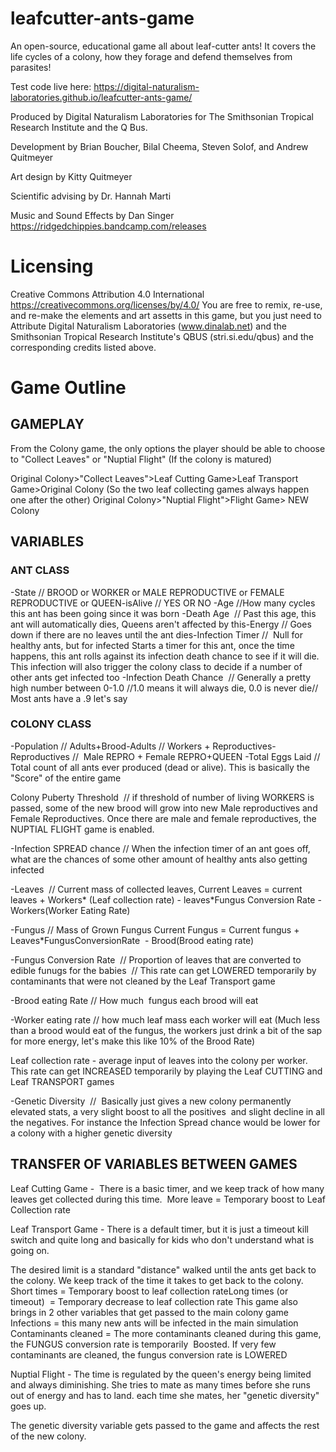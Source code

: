 # leafcutter-ants-game
An open-source, educational game all about leaf-cutter ants! It covers the life cycles of a colony, how they forage and defend themselves from parasites!

Test code live here: https://digital-naturalism-laboratories.github.io/leafcutter-ants-game/

Produced by Digital Naturalism Laboratories for The Smithsonian Tropical Research Institute and the Q Bus.

Development by Brian Boucher, Bilal Cheema, Steven Solof, and Andrew Quitmeyer

Art design by Kitty Quitmeyer

Scientific advising by Dr. Hannah Marti

Music and Sound Effects by Dan Singer https://ridgedchippies.bandcamp.com/releases

# Licensing 
Creative Commons Attribution 4.0 International https://creativecommons.org/licenses/by/4.0/
You are free to remix, re-use, and re-make the elements and art assetts in this game, but you just need to Attribute Digital Naturalism Laboratories (www.dinalab.net) and the Smithsonian Tropical Research Institute's QBUS (stri.si.edu/qbus) and the corresponding credits listed above.

# Game Outline

## GAMEPLAY
From the Colony game, the only options the player should be able to choose to "Collect Leaves" or "Nuptial Flight" (If the colony is matured)

Original Colony>"Collect Leaves">Leaf Cutting Game>Leaf Transport Game>Original Colony
(So the two leaf collecting games always happen one after the other)
Original Colony>"Nuptial Flight">Flight Game> NEW Colony

## VARIABLES
### ANT CLASS
-State // BROOD or WORKER or MALE REPRODUCTIVE or FEMALE REPRODUCTIVE or QUEEN-isAlive // YES OR NO
-Age //How many cycles this ant has been going since it was born
-Death Age  // Past this age, this ant will automatically dies, Queens aren't affected by this-Energy // Goes down if there are no leaves until the ant dies-Infection Timer //  Null for healthy ants, but for infected Starts a timer for this ant, once the time happens, this ant rolls against its infection death chance to see if it will die. This infection will also trigger the colony class to decide if a number of other ants get infected too
-Infection Death Chance  // Generally a pretty high number between 0-1.0 //1.0 means it will always die, 0.0 is never die// Most ants have a .9 let's say


### COLONY CLASS
-Population // Adults+Brood-Adults // Workers + Reproductives-Reproductives //  Male REPRO + Female REPRO+QUEEN 
-Total Eggs Laid // Total count of all ants ever produced (dead or alive). This is basically the "Score" of the entire game

Colony Puberty Threshold  // if threshold of number of living WORKERS is passed, some of the new brood will grow into new Male reproductives and Female Reproductives. Once there are male and female reproductives, the NUPTIAL FLIGHT game is enabled.

-Infection SPREAD chance // When the infection timer of an ant goes off, what are the chances of some other amount of healthy ants also getting infected

-Leaves  // Current mass of collected leaves,
Current Leaves = current leaves + Workers* (Leaf collection rate) - leaves*Fungus Conversion Rate - Workers(Worker Eating Rate)

-Fungus // Mass of Grown Fungus
Current Fungus = Current fungus + Leaves*FungusConversionRate  - Brood(Brood eating rate)

-Fungus Conversion Rate  // Proportion of leaves that are converted to edible funugs for the babies  // This rate can get LOWERED temporarily by contaminants that were not cleaned by the Leaf Transport game

-Brood eating Rate // How much  fungus each brood will eat

-Worker eating rate // how much leaf mass each worker will eat (Much less than a brood would eat of the fungus, the workers just drink a bit of the sap for more energy, let's make this like 10% of the Brood Rate)

Leaf collection rate - average input of leaves into the colony per worker. This rate can get INCREASED temporarily by playing the Leaf CUTTING and Leaf TRANSPORT games



-Genetic Diversity  //  Basically just gives a new colony permanently elevated stats, a very slight boost to all the positives  and slight decline in all the negatives. For instance the Infection Spread chance would be lower for a colony with a higher genetic diversity


## TRANSFER OF VARIABLES BETWEEN GAMES
Leaf Cutting Game -  There is a basic timer, and we keep track of how many leaves get collected during this time.  More leave = Temporary boost to Leaf Collection rate

Leaf Transport Game - There is a default timer, but it is just a timeout kill switch and quite long and basically for kids who don't understand what is going on. 

The desired limit is a standard "distance" walked until the ants get back to the colony. We keep track of the time it takes to get back to the colony.
Short times = Temporary boost to leaf collection rateLong times (or timeout)  = Temporary decrease to leaf collection rate
This game also brings in 2 other variables that get passed to the main colony game
Infections = this many new ants will be infected in the main simulation
Contaminants cleaned = The more contaminants cleaned during this game, the FUNGUS conversion rate is temporarily  Boosted. If very few contaminants are cleaned, the fungus conversion rate is LOWERED

Nuptial Flight - The time is regulated by the queen's energy being limited and always diminishing. She tries to mate as many times before she runs out of energy and has to land. each time she mates, her "genetic diversity" goes up. 

The genetic diversity variable gets passed to the game and affects the rest of the new colony.











